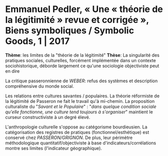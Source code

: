 # Emmanuel Pedler, « Une « théorie de la légitimité » revue et corrigée », Biens symboliques / Symbolic Goods, 1 | 2017

**Thème**: les limites de la "théorie de la légitimité"
**Thèse**: La singularité des pratiques sociales, culturelles, forcément implémentée dans un contexte sociohistorique, déborde largement ce qu'une sociologie objectiviste peut en dire

La critique passeronnienne de *WEBER*: refus des systèmes et description compréhensive du monde social.

Les relations entre cultures savantes / populaires. La théorie réformiste de la légitimité de Passeron ne fait le travail qu'à mi-chemin. La proposition culturaliste du "*Savant et le Populaire*" : "*dans quelque condition sociale qu'elle fonctionne, une culture tend toujours à s'organiser*" maintient le curseur constructiviste à un degré élevé.

L'anthropologie culturelle s'oppose au catégorisme bourdieusien. La catégorisation des registres de pratiques (fonctionnel/esthétique) est conservé chez *PASSERON/GRIGNON*. De plus, leur périmètre méthodologique quantitatif/objectiviste à base d'indicateurs/corrélations montre ses limites (l'indicateur géographique).